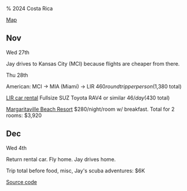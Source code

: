 % 2024 Costa Rica

[Map](https://www.google.com/maps/d/u/0/edit?mid=1UaPeP2KdKiVW-pAAwJMlbBF-9JocZpk&usp=sharing)
<!-- > | [TripIt](https://www.tripit.com/p/787F4DA3D0B304A47296C36989E34A1A) -->

## Nov

Wed 27th

Jay drives to Kansas City (MCI) because flights are cheaper from there.

<!-- American: OMA -> IAH (Houston) -> LIR (Dandiel Oduber Quirós International) $838 round trip per person -->

Thu 28th

American: MCI -> MIA (Miami) -> LIR $460 round trip per person ($1,380 total)

[LIR car rental](https://www.expedia.com/carsearch?locn=Liberia+%28LIR-Daniel+Oduber+Intl.%29&loc2=&date1=11%2F27%2F2024&date2=12%2F4%2F2024&d1=2024-11-27&d2=2024-12-04&aarpcr=off&vend=&pickupIATACode=LIR&dpln=6024604&returnIATACode=&drid1=&time1=1030AM&time2=1030AM&olat=&olon=&dlat=&dlon=&dagv=1&subm=1&fdrp=0&ttyp=2&acop=2&rdus=10&rdct=1&styp=4&rfrr=page.TravelGuides.Cars.Airport) Fullsize SUZ Toyota RAV4 or similar $46/day ($430 total)

[Margaritaville Beach Resort](https://reservations.margaritavillebeachresortcostarica.com/)
$280/night/room w/ breakfast. Total for 2 rooms: $3,920

## Dec

Wed 4th

Return rental car. Fly home. Jay drives home.

Trip total before food, misc, Jay's scuba adventures: $6K

[Source code](https://github.com/jhannah/jays.net/blob/main/2024CostaRica/index.md)
